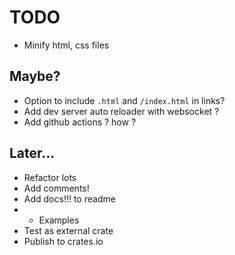 # TODO

- Minify html, css files

## Maybe?

- Option to include `.html` and `/index.html` in links?
- Add dev server auto reloader with websocket ?
- Add github actions ? how ?

## Later...

- Refactor lots
- Add comments!
- Add docs!!! to readme
- - Examples
- Test as external crate
- Publish to crates.io
